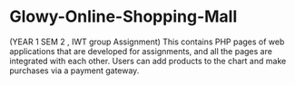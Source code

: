 # Glowy-Online-Shopping-Mall
(YEAR 1 SEM 2 , IWT group Assignment) This contains PHP pages of web applications that are developed for assignments, and all the pages are integrated with each other. Users can add products to the chart and make purchases via a payment gateway.
